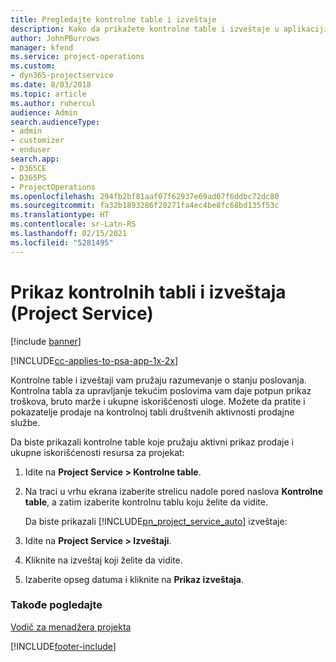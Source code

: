 ```yaml
---
title: Pregledajte kontrolne table i izveštaje
description: Kako da prikažete kontrolne table i izveštaje u aplikaciji Project Service
author: JohnPBurrows
manager: kfend
ms.service: project-operations
ms.custom:
- dyn365-projectservice
ms.date: 8/03/2018
ms.topic: article
ms.author: ruhercul
audience: Admin
search.audienceType:
- admin
- customizer
- enduser
search.app:
- D365CE
- D365PS
- ProjectOperations
ms.openlocfilehash: 294fb2bf81aaf07f62937e69ad07f6ddbc72dc80
ms.sourcegitcommit: fa32b1893286f20271fa4ec4be8fc68bd135f53c
ms.translationtype: HT
ms.contentlocale: sr-Latn-RS
ms.lasthandoff: 02/15/2021
ms.locfileid: "5281495"
---
```

# <a name="view-dashboards-and-reports-project-service"></a>Prikaz kontrolnih tabli i izveštaja (Project Service)

[!include [banner](../includes/psa-now-project-operations.md)]

[!INCLUDE[cc-applies-to-psa-app-1x-2x](../includes/cc-applies-to-psa-app-1x-2x.md)]

Kontrolne table i izveštaji vam pružaju razumevanje o stanju poslovanja. Kontrolna tabla za upravljanje tekućim poslovima vam daje potpun prikaz troškova, bruto marže i ukupne iskorišćenosti uloge. Možete da pratite i pokazatelje prodaje na kontrolnoj tabli društvenih aktivnosti prodajne službe.  
  
 Da biste prikazali kontrolne table koje pružaju aktivni prikaz prodaje i ukupne iskorišćenosti resursa za projekat:  
  
1. Idite na **Project Service > Kontrolne table**.  
  
2. Na traci u vrhu ekrana izaberite strelicu nadole pored naslova **Kontrolne table**, a zatim izaberite kontrolnu tablu koju želite da vidite.  
  
   Da biste prikazali [!INCLUDE[pn_project_service_auto](../includes/pn-project-service-auto.md)] izveštaje:  
  
3. Idite na **Project Service > Izveštaji**.  
  
4. Kliknite na izveštaj koji želite da vidite.  
  
5. Izaberite opseg datuma i kliknite na **Prikaz izveštaja**.  
  
### <a name="see-also"></a>Takođe pogledajte  
 [Vodič za menadžera projekta](../psa/project-manager-guide.md)


[!INCLUDE[footer-include](../includes/footer-banner.md)]